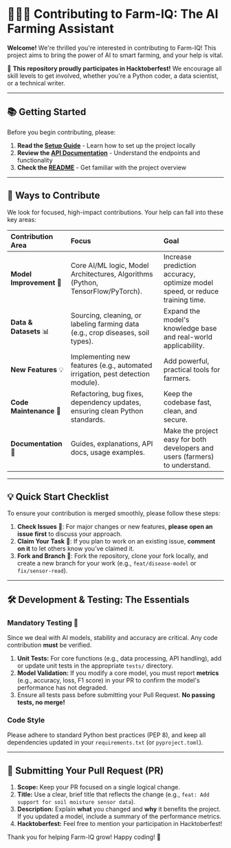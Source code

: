 # 🌾🧑‍💻 Contributing to Farm-IQ: The AI Farming Assistant

**Welcome!** We're thrilled you're interested in contributing to Farm-IQ! This project aims to bring the power of AI to smart farming, and your help is vital.

🥳 **This repository proudly participates in Hacktoberfest!** We encourage all skill levels to get involved, whether you're a Python coder, a data scientist, or a technical writer.

***

## 📚 Getting Started

Before you begin contributing, please:

1. **Read the [Setup Guide](SETUP_GUIDE.md)** - Learn how to set up the project locally
2. **Review the [API Documentation](API_DOCUMENTATION.md)** - Understand the endpoints and functionality
3. **Check the [README](README.md)** - Get familiar with the project overview

***

## 🚀 Ways to Contribute

We look for focused, high-impact contributions. Your help can fall into these key areas:

| Contribution Area | Focus | Goal |
| :--- | :--- | :--- |
| **Model Improvement** 🧠 | Core AI/ML logic, Model Architectures, Algorithms (Python, TensorFlow/PyTorch). | Increase prediction accuracy, optimize model speed, or reduce training time. |
| **Data & Datasets** 📊 | Sourcing, cleaning, or labeling farming data (e.g., crop diseases, soil types). | Expand the model's knowledge base and real-world applicability. |
| **New Features** 💡 | Implementing new features (e.g., automated irrigation, pest detection module). | Add powerful, practical tools for farmers. |
| **Code Maintenance** 🧹 | Refactoring, bug fixes, dependency updates, ensuring clean Python standards. | Keep the codebase fast, clean, and secure. |
| **Documentation** 📝 | Guides, explanations, API docs, usage examples. | Make the project easy for both developers and users (farmers) to understand. |

***

## 💡 Quick Start Checklist

To ensure your contribution is merged smoothly, please follow these steps:

1.  **Check Issues** 👀: For major changes or new features, **please open an issue first** to discuss your approach.
2.  **Claim Your Task** 🙋: If you plan to work on an existing issue, **comment on it** to let others know you've claimed it.
3.  **Fork and Branch** 🌳: Fork the repository, clone your fork locally, and create a new branch for your work (e.g., `feat/disease-model` or `fix/sensor-read`).

***

## 🛠️ Development & Testing: The Essentials

### Mandatory Testing 🧪

Since we deal with AI models, stability and accuracy are critical. Any code contribution **must** be verified.

1.  **Unit Tests:** For core functions (e.g., data processing, API handling), add or update unit tests in the appropriate `tests/` directory.
2.  **Model Validation:** If you modify a core model, you must report **metrics** (e.g., accuracy, loss, F1 score) in your PR to confirm the model's performance has not degraded.
3.  Ensure all tests pass before submitting your Pull Request. **No passing tests, no merge!** 

### Code Style

Please adhere to standard Python best practices (PEP 8), and keep all dependencies updated in your `requirements.txt` (or `pyproject.toml`).

***

## 🤝 Submitting Your Pull Request (PR)

1.  **Scope:** Keep your PR focused on a single logical change.
2.  **Title:** Use a clear, brief title that reflects the change (e.g., `feat: Add support for soil moisture sensor data`).
3.  **Description:** Explain **what** you changed and **why** it benefits the project. If you updated a model, include a summary of the performance metrics.
4.  **Hacktoberfest:** Feel free to mention your participation in Hacktoberfest!

Thank you for helping Farm-IQ grow! Happy coding! 🥳
